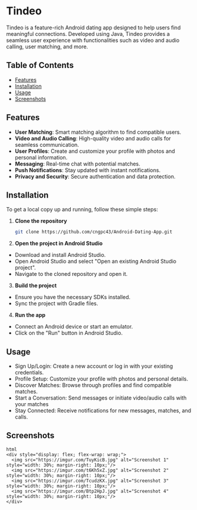 # Tindeo

Tindeo is a feature-rich Android dating app designed to help users find meaningful connections. Developed using Java, Tindeo provides a seamless user experience with functionalities such as video and audio calling, user matching, and more.

## Table of Contents

- [Features](#features)
- [Installation](#installation)
- [Usage](#usage)
- [Screenshots](#screenshots)

## Features

- **User Matching**: Smart matching algorithm to find compatible users.
- **Video and Audio Calling**: High-quality video and audio calls for seamless communication.
- **User Profiles**: Create and customize your profile with photos and personal information.
- **Messaging**: Real-time chat with potential matches.
- **Push Notifications**: Stay updated with instant notifications.
- **Privacy and Security**: Secure authentication and data protection.

## Installation

To get a local copy up and running, follow these simple steps:

1. **Clone the repository**
   ```sh
   git clone https://github.com/cngpc43/Android-Dating-App.git
   
2. **Open the project in Android Studio**
  - Download and install Android Studio.
  - Open Android Studio and select "Open an existing Android Studio project".
  - Navigate to the cloned repository and open it.
3. **Build the project**
  - Ensure you have the necessary SDKs installed.
  - Sync the project with Gradle files.
4. **Run the app**
  - Connect an Android device or start an emulator.
  - Click on the "Run" button in Android Studio.
## Usage
  - Sign Up/Login: Create a new account or log in with your existing credentials.
  - Profile Setup: Customize your profile with photos and personal details.
  - Discover Matches: Browse through profiles and find compatible matches.
  - Start a Conversation: Send messages or initiate video/audio calls with your matches
  - Stay Connected: Receive notifications for new messages, matches, and calls.
## Screenshots
```
html
<div style="display: flex; flex-wrap: wrap;">
  <img src="https://imgur.com/TuyKicB.jpg" alt="Screenshot 1" style="width: 30%; margin-right: 10px;"/>
  <img src="https://imgur.com/t6Kh5xZ.jpg" alt="Screenshot 2" style="width: 30%; margin-right: 10px;"/>
  <img src="https://imgur.com/TcudzKX.jpg" alt="Screenshot 3" style="width: 30%; margin-right: 10px;"/>
  <img src="https://imgur.com/Btp2HpJ.jpg" alt="Screenshot 4" style="width: 30%; margin-right: 10px;"/>
</div>
